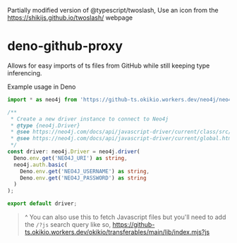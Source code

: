 
Partially modified version of @typescript/twoslash, Use an icon from the https://shikijs.github.io/twoslash/ webpage

# deno-github-proxy
Allows for easy imports of ts files from GitHub while still keeping type inferencing.

Example usage in Deno

```ts
import * as neo4j from 'https://github-ts.okikio.workers.dev/neo4j/neo4j-javascript-driver/5.0/packages/neo4j-driver-deno/lib/mod.ts';

/**
 * Create a new driver instance to connect to Neo4j
 * @type {neo4j.Driver}
 * @see https://neo4j.com/docs/api/javascript-driver/current/class/src/driver.js~Driver.html
 * @see https://neo4j.com/docs/api/javascript-driver/current/global.html#Config
 */
const driver: neo4j.Driver = neo4j.driver(
  Deno.env.get('NEO4J_URI') as string,
  neo4j.auth.basic( 
    Deno.env.get('NEO4J_USERNAME') as string, 
    Deno.env.get('NEO4J_PASSWORD') as string 
  )
);

export default driver;
```

> ^ You can also use this to fetch Javascript files but you'll need to add the `/?js` search query like so, https://github-ts.okikio.workers.dev/okikio/transferables/main/lib/index.mjs?js
